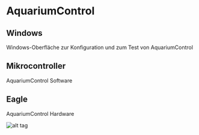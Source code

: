 AquariumControl
===============
Windows
-------
Windows-Oberfläche zur Konfiguration und zum Test von AquariumControl

Mikrocontroller
---------------
AquariumControl Software

Eagle
-------
AquariumControl Hardware

![alt tag](http://notizblog.files.wordpress.com/2014/01/overview.png)
